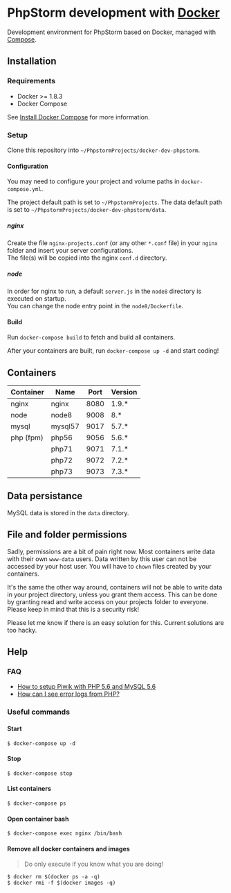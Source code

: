 # PhpStorm development with [Docker](https://github.com/docker/docker-ce)

Development environment for PhpStorm based on Docker, managed with [Compose](https://github.com/docker/compose).

## Installation

### Requirements

* Docker >= 1.8.3
* Docker Compose

See [Install Docker Compose](https://docs.docker.com/compose/install/) for more information.

### Setup

Clone this repository into `~/PhpstormProjects/docker-dev-phpstorm`.

#### Configuration

You may need to configure your project and volume paths in `docker-compose.yml`.

The project default path is set to `~/PhpstormProjects`.
The data default path is set to `~/PhpstormProjects/docker-dev-phpstorm/data`.

##### nginx

Create the file `nginx-projects.conf` (or any other `*.conf` file) in your `nginx` folder and insert your server
configurations.   
The file(s) will be copied into the nginx `conf.d` directory.

##### node

In order for nginx to run, a default `server.js` in the `node8` directory is executed on startup.   
You can change the node entry point in the `node8/Dockerfile`.

#### Build

Run `docker-compose build` to fetch and build all containers.

After your containers are built, run `docker-compose up -d` and start coding!

## Containers

| Container   | Name    | Port  | Version  |
| ----------- | ------- | ----- | -------- |
| nginx       | nginx   | 8080  | 1.9.*    |
| node        | node8   | 9008  | 8.*      |
| mysql       | mysql57 | 9017  | 5.7.*    |
| php (fpm)   | php56   | 9056  | 5.6.*    |
|             | php71   | 9071  | 7.1.*    |
|             | php72   | 9072  | 7.2.*    |
|             | php73   | 9073  | 7.3.*    |

## Data persistance

MySQL data is stored in the `data` directory.

## File and folder permissions

Sadly, permissions are a bit of pain right now. Most containers write data with their own `www-data` users. Data written
by this user can not be accessed by your host user. You will have to `chown` files created by your containers.

It's the same the other way around, containers will not be able to write data in your project directory, unless you
grant them access. This can be done by granting read and write access on your projects folder to everyone. Please keep
in mind that this is a security risk!

Please let me know if there is an easy solution for this. Current solutions are too hacky.

## Help

### FAQ
* [How to setup Piwik with PHP 5.6 and MySQL 5.6](https://github.com/jaylinski/docker-dev-phpstorm/wiki/FAQ#how-to-setup-piwik-with-php-56-and-mysql-56)
* [How can I see error logs from PHP?](https://github.com/jaylinski/docker-dev-phpstorm/wiki/FAQ#how-can-i-see-error-logs-from-php)

### Useful commands

#### Start
`$ docker-compose up -d`

#### Stop
`$ docker-compose stop`

#### List containers
`$ docker-compose ps`

#### Open container bash
`$ docker-compose exec nginx /bin/bash`

#### Remove all docker containers and images
> Do only execute if you know what you are doing!

`$ docker rm $(docker ps -a -q)`   
`$ docker rmi -f $(docker images -q)`

